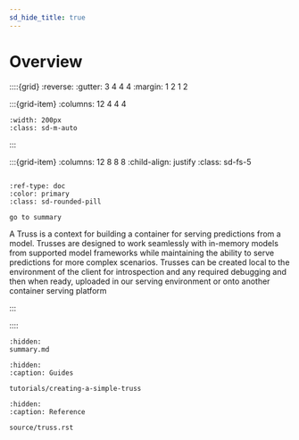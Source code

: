 ```yaml
---
sd_hide_title: true
---
```


# Overview

::::{grid}
:reverse:
:gutter: 3 4 4 4
:margin: 1 2 1 2

:::{grid-item}
:columns: 12 4 4 4

```{image} _static/logo-square.svg
:width: 200px
:class: sd-m-auto
```

:::

:::{grid-item}
:columns: 12 8 8 8
:child-align: justify
:class: sd-fs-5

```{rubric} Truss - Containers for serving Machine Learning Models
```

```{button-ref} SUMMARY
:ref-type: doc
:color: primary
:class: sd-rounded-pill

go to summary
```


A Truss is a context for building a container for serving predictions from a
model. Trusses are designed to work seamlessly with in-memory models from
supported model frameworks while maintaining the ability to serve predictions
for more complex scenarios. Trusses can be created local to the environment of
the client for introspection and any required debugging and then when ready,
uploaded in our serving environment or onto another container serving platform


:::

::::

```{toctree}
:hidden:
summary.md
```

```{toctree}
:hidden:
:caption: Guides

tutorials/creating-a-simple-truss
```

```{toctree}
:hidden:
:caption: Reference

source/truss.rst
```
